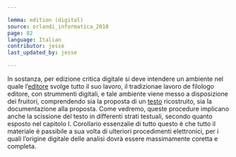 ```yaml
---

lemma: edition (digital)
source: orlandi_informatica_2010
page: 82
language: Italian
contributor: jesse
last_updated_by: jesse

---
```

In sostanza, per edizione critica digitale si deve intendere un ambiente nel quale l’[editore](editorScholarly.html) svolge tutto il suo lavoro, il tradizionae lavoro de filologo editore, con strummenti digitali, e tale ambiente viene messo a disposizione dei fruitori, comprendendo sia la proposta di un [testo](text.html) ricostruito, sia la documentazione alla proposta. Come vedremo, queste procedure implicano anche la scissione del testo in differenti strati testuali, secondo quanto esposto nel capitolo I. Corollario essenzalie di tutto questo è che tutto il materiale è passibile a sua volta di ulteriori procedimenti elettronici, per i quali l’origine digitale delle analisi dovrà essere massimamente coretta e completa.
